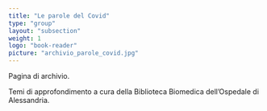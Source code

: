 ```yaml
---
title: "Le parole del Covid"
type: "group"
layout: "subsection"
weight: 1
logo: "book-reader"
picture: "archivio_parole_covid.jpg"
---
```


Pagina di archivio. 

Temi di approfondimento a cura della Biblioteca Biomedica dell’Ospedale di Alessandria.
